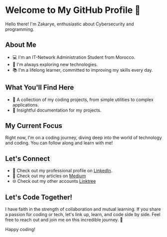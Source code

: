# Welcome to My GitHub Profile 🚀

Hello there! I'm Zakarye, enthusiastic about Cybersecurity and programming.
## About Me

- 💻 I'm an IT-Network Administration Student from Morocco.
- 🔭 I'm always exploring new technologies.
- 📚 I'm a lifelong learner, committed to improving my skills every day.

## What You'll Find Here

- 🧠 A collection of my coding projects, from simple utilities to complex applications.
- 📖 Insightful documentation for my projects.

## My Current Focus

Right now, I'm on a coding journey, diving deep into the world of technology and coding. You can follow along and learn with me!

## Let's Connect

- 💼 Check out my professional profile on [LinkedIn](https://www.linkedin.com/in/zakarye-ridoine).
- 📖 Check out my articles on [Medium](https://medium.com/@NullSeki)
- 🌐 Check out my other accounts [Linktree](https://linktr.ee/NullSeki)

## Let's Code Together!

I have faith in the strength of collaboration and mutual learning. If you share a passion for coding or tech, let's link up, learn, and code side by side. Feel free to reach out and join me on this incredible journey. 🤝

Happy coding!
